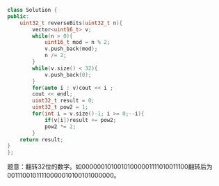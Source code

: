 ```cpp
class Solution {
public:
    uint32_t reverseBits(uint32_t n){
        vector<uint16_t> v;
        while(n > 0){
            uint16_t mod = n % 2;
            v.push_back(mod);
            n /= 2;
        }
        while(v.size() < 32){
            v.push_back(0);
        }
        for(auto i : v)cout << i ;
        cout << endl;
        uint32_t result = 0;
        uint32_t pow2 = 1;
        for(int i = v.size()-1; i >= 0;--i){
            if(v[i])result += pow2;
            pow2 *= 2;
        }
    return result;
}
};
```

题意：翻转32位的数字。如00000010100101000001111010011100翻转后为00111001011110000010100101000000。